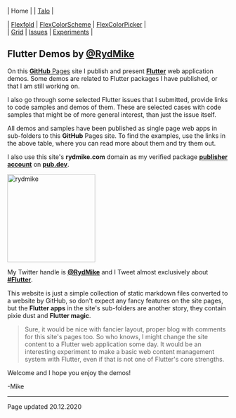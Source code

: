 | Home           | | [Talo](talo)   |    


| [Flexfold](flexfold) | [FlexColorScheme](colorscheme) | [FlexColorPicker](colorpicker) |  
| [Grid](gridview)     | [Issues](issues)               | [Experiments](experiments)     |

## Flutter Demos by [@RydMike](https://twitter.com/RydMike)

On this [**GitHub** Pages](https://pages.github.com/) site I publish and present [**Flutter**](https://flutter.dev/)
web application demos. Some demos are related to Flutter packages I have published, or that I am still working on.
  
I also go through some selected Flutter issues that I submitted, provide links to code samples and demos of them. 
These are selected cases with code samples that might be of more general interest, than just the issue itself.
 
All demos and samples have been published as single page web apps in sub-folders to this **GitHub** Pages site. 
To find the examples, use the links in the above table, where you can read more about them and try them out.

I also use this site's **rydmike.com** domain as my verified package
[**publisher account**](https://pub.dev/publishers/rydmike.com/packages) 
on [**pub.dev**](https://pub.dev/). 

<img src="https://rydmike.com/assets/mr1_round400_tr.png?raw=true" alt="rydmike" width="200"/>


My Twitter handle is [**@RydMike**](https://twitter.com/RydMike) and I Tweet 
almost exclusively about [**#Flutter**](https://twitter.com/RydMike/with_replies). 

This website is just a simple collection of static markdown files converted to a website by GitHub,
so don't expect any fancy features on the site pages, but the **Flutter apps** in the site's sub-folders are 
another story, they contain pixie dust and **Flutter magic**. 

>Sure, it would be nice with fancier layout, proper blog with comments for this site's pages too. So who knows,
>I might change the site content to a Flutter web application some day. It would be an interesting experiment
>to make a basic web content management system with Flutter, even if that is not one of Flutter's core strengths.


Welcome and I hope you enjoy the demos!

-Mike 

---
Page updated 20.12.2020